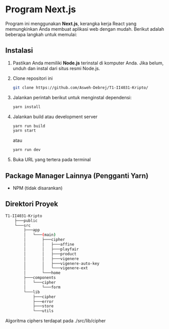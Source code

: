 # Program Next.js

Program ini menggunakan **Next.js**, kerangka kerja React yang memungkinkan Anda membuat aplikasi web dengan mudah. Berikut adalah beberapa langkah untuk memulai:

## Instalasi

1. Pastikan Anda memiliki **Node.js** terinstal di komputer Anda. Jika belum, unduh dan instal dari situs resmi Node.js.

2. Clone repositori ini

   ```bash
   git clone https://github.com/Asweh-Debrej/T1-II4031-Kripto/
   ```

3. Jalankan perintah berikut untuk menginstal dependensi:

   ```bash
   yarn install
   ```

4. Jalankan build atau development server

   ```bash
   yarn run build
   yarn start
   ```
   atau
   ```bash
   yarn run dev
   ```

5. Buka URL yang tertera pada terminal

## Package Manager Lainnya (Pengganti Yarn)

* NPM (tidak disarankan)

## Direktori Proyek

````bash
T1-II4031-Kripto
    ├───public
    └───src
        ├───app
        │   └───(main)
        │       ├───cipher
        │       │   ├───affine
        │       │   ├───playfair
        │       │   ├───product
        │       │   ├───vigenere
        │       │   ├───vigenere-auto-key
        │       │   └───vigenere-ext
        │       └───home
        ├───components
        │   └───cipher
        │       └───form
        └───lib
            ├───cipher
            ├───error
            ├───store
            └───utils
````

Algoritma ciphers terdapat pada ./src/lib/cipher
